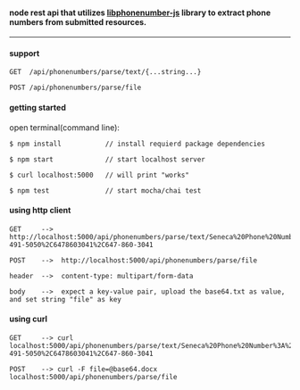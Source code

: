 #### node rest api that utilizes [libphonenumber-js](https://github.com/catamphetamine/libphonenumber-js) library to extract phone numbers from submitted resources.

---

#### support

```
GET  /api/phonenumbers/parse/text/{...string...}

POST /api/phonenumbers/parse/file
```

#### getting started

open terminal(command line):

```
$ npm install           // install requierd package dependencies

$ npm start             // start localhost server

$ curl localhost:5000   // will print "works"

$ npm test              // start mocha/chai test
```

#### using http client

```
GET     -->  http://localhost:5000/api/phonenumbers/parse/text/Seneca%20Phone%20Number%3A%20416-491-5050%2C6478603041%2C647-860-3041
```

```
POST    -->  http://localhost:5000/api/phonenumbers/parse/file

header  -->  content-type: multipart/form-data

body    -->  expect a key-value pair, upload the base64.txt as value, and set string "file" as key

```

#### using curl
```
GET     --> curl localhost:5000/api/phonenumbers/parse/text/Seneca%20Phone%20Number%3A%20416-491-5050%2C6478603041%2C647-860-3041 

POST    --> curl -F file=@base64.docx localhost:5000/api/phonenumbers/parse/file
```
